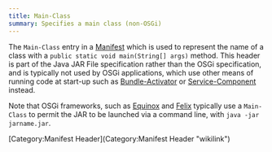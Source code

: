 ```yaml
---
title: Main-Class
summary: Specifies a main class (non-OSGi)
---
```


The `Main-Class` entry in a [Manifest](Manifest "wikilink") which is
used to represent the name of a class with a
`public static void main(String[] args)` method. This header is part of
the Java JAR File specification rather than the OSGi specification, and
is typically not used by OSGi applications, which use other means of
running code at start-up such as
[Bundle-Activator](Bundle-Activator "wikilink") or
[Service-Component](Service-Component "wikilink") instead.

Note that OSGi frameworks, such as [Equinox](Equinox "wikilink") and
[Felix](Felix "wikilink") typically use a `Main-Class` to permit the JAR
to be launched via a command line, with `java -jar jarname.jar`.

[Category:Manifest Header](Category:Manifest Header "wikilink")


